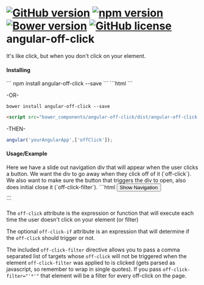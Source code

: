 [![GitHub version](https://badge.fury.io/gh/TheSharpieOne%2Fangular-off-click.svg)](https://badge.fury.io/gh/TheSharpieOne%2Fangular-off-click) [![npm version](https://badge.fury.io/js/angular-off-click.svg)](https://badge.fury.io/js/angular-off-click) [![Bower version](https://badge.fury.io/bo/angular-off-click.svg)](https://badge.fury.io/bo/angular-off-click) [![GitHub license](https://img.shields.io/badge/license-MIT-blue.svg)](https://raw.githubusercontent.com/TheSharpieOne/angular-off-click/master/LICENSE.md)
angular-off-click
=================

It's like click, but when you don't click on your element.

<h4>Installing</h4>
```
npm install angular-off-click --save
```
```html
<script src="node_modules/angular-off-click/dist/angular-off-click.js"></script>
```

-OR-
```
bower install angular-off-click --save
```
```html
<script src="bower_components/angular-off-click/dist/angular-off-click.js"></script>
```

-THEN-
```javascript
angular('yourAngularApp',['offClick']);
```

<h4>Usage/Example</h4>
Here we have a slide out navigation div that will appear when the user clicks a button. We want the div to go away when they click off of it (`off-click`).  We also want to make sure the button that triggers the div to open, also does initial close it (`off-click-filter`).
```html
<button id="nav-toggle" off-click-filter="'#slide-out-nav'" ng-click="showNav = !showNav">Show Navigation</button>
<div id="slide-out-nav" ng-show="showNav" off-click="showNav = false" off-click-if="showNav">
    ...
</div>
```

The `off-click` attribute is the expression or function that will execute each time the user doesn't click on your element (or filter)<br />

The optional `off-click-if` attribute is an expression that will determine if the `off-click` should trigger or not.<br/>

The included `off-click-filter` directive allows you to pass a comma separated list of targets whose `off-click` will not be triggered when the element `off-click-filter` was applied to is clicked (gets parsed as javascript, so remember to wrap in single quotes).
If you pass `off-click-filter="'*'"` that element will be a filter for every off-click on the page.
